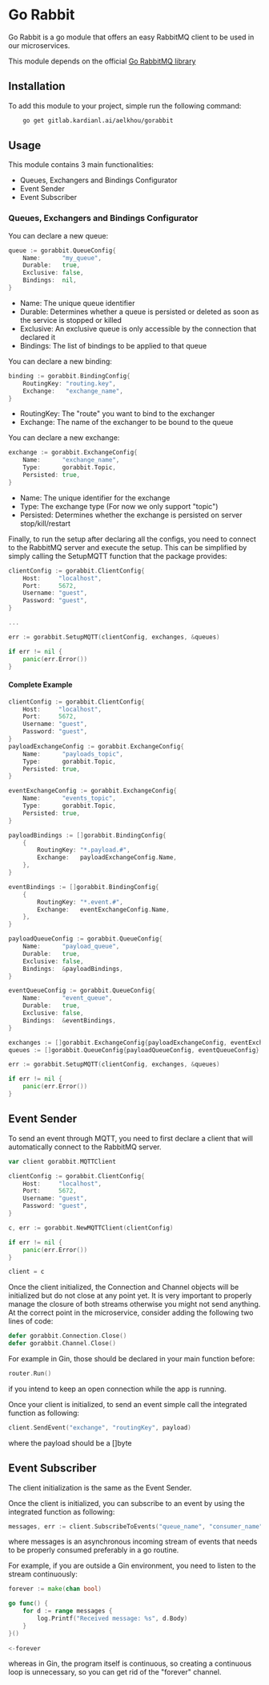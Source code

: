 # Go Rabbit

Go Rabbit is a go module that offers an easy RabbitMQ client to be used in our microservices.

This module depends on the official [Go RabbitMQ library](https://github.com/streadway/amqp)

## Installation

To add this module to your project, simple run the following command:

```bash
    go get gitlab.kardianl.ai/aelkhou/gorabbit
```

## Usage

This module contains 3 main functionalities:

* Queues, Exchangers and Bindings Configurator
* Event Sender
* Event Subscriber

### Queues, Exchangers and Bindings Configurator

You can declare a new queue:

```go
queue := gorabbit.QueueConfig{
    Name:      "my_queue",
    Durable:   true,
    Exclusive: false,
    Bindings:  nil,
}
```

* Name: The unique queue identifier
* Durable: Determines whether a queue is persisted or deleted as soon as the service is stopped or killed
* Exclusive: An exclusive queue is only accessible by the connection that declared it
* Bindings: The list of bindings to be applied to that queue

You can declare a new binding:

```go
binding := gorabbit.BindingConfig{
    RoutingKey: "routing.key",
    Exchange:   "exchange_name",
}
```

* RoutingKey: The "route" you want to bind to the exchanger
* Exchange: The name of the exchanger to be bound to the queue

You can declare a new exchange:

```go
exchange := gorabbit.ExchangeConfig{
    Name:      "exchange_name",
    Type:      gorabbit.Topic,
    Persisted: true,
}
```

* Name: The unique identifier for the exchange
* Type: The exchange type (For now we only support "topic")
* Persisted: Determines whether the exchange is persisted on server stop/kill/restart

Finally, to run the setup after declaring all the configs, you need to connect to the RabbitMQ server and execute the
setup. This can be simplified by simply calling the SetupMQTT function that the package provides:

```go
clientConfig := gorabbit.ClientConfig{
    Host:     "localhost",
    Port:     5672,
    Username: "guest",
    Password: "guest",
}

...

err := gorabbit.SetupMQTT(clientConfig, exchanges, &queues)

if err != nil {
    panic(err.Error())
}

```

#### Complete Example

```go
clientConfig := gorabbit.ClientConfig{
    Host:     "localhost",
    Port:     5672,
    Username: "guest",
    Password: "guest",
}
payloadExchangeConfig := gorabbit.ExchangeConfig{
    Name:      "payloads_topic",
    Type:      gorabbit.Topic,
    Persisted: true,
}

eventExchangeConfig := gorabbit.ExchangeConfig{
    Name:      "events_topic",
    Type:      gorabbit.Topic,
    Persisted: true,
}

payloadBindings := []gorabbit.BindingConfig{
    {
        RoutingKey: "*.payload.#",
        Exchange:   payloadExchangeConfig.Name,
    },
}

eventBindings := []gorabbit.BindingConfig{
    {
        RoutingKey: "*.event.#",
        Exchange:   eventExchangeConfig.Name,
    },
}

payloadQueueConfig := gorabbit.QueueConfig{
    Name:      "payload_queue",
    Durable:   true,
    Exclusive: false,
    Bindings:  &payloadBindings,
}

eventQueueConfig := gorabbit.QueueConfig{
    Name:      "event_queue",
    Durable:   true,
    Exclusive: false,
    Bindings:  &eventBindings,
}

exchanges := []gorabbit.ExchangeConfig{payloadExchangeConfig, eventExchangeConfig}
queues := []gorabbit.QueueConfig{payloadQueueConfig, eventQueueConfig}

err := gorabbit.SetupMQTT(clientConfig, exchanges, &queues)

if err != nil {
    panic(err.Error())
}
```

## Event Sender

To send an event through MQTT, you need to first declare a client that will automatically connect to the RabbitMQ
server.

```go
var client gorabbit.MQTTClient

clientConfig := gorabbit.ClientConfig{
    Host:     "localhost",
    Port:     5672,
    Username: "guest",
    Password: "guest",
}

c, err := gorabbit.NewMQTTClient(clientConfig)

if err != nil {
    panic(err.Error())
}

client = c
```

Once the client initialized, the Connection and Channel objects will be initialized but do not close at any point yet.
It is very important to properly manage the closure of both streams otherwise you might not send anything. At the
correct point in the microservice, consider adding the following two lines of code:

```go
defer gorabbit.Connection.Close()
defer gorabbit.Channel.Close()
```

For example in Gin, those should be declared in your main function before:
```go 
router.Run()
```
if you intend to keep an open connection while the app is running.

Once your client is initialized, to send an event simple call the integrated function as following:
```go
client.SendEvent("exchange", "routingKey", payload)
```
where the payload should be a []byte

## Event Subscriber

The client initialization is the same as the Event Sender.

Once the client is initialized, you can subscribe to an event by using the integrated function as following:
```go
messages, err := client.SubscribeToEvents("queue_name", "consumer_name")
```

where messages is an asynchronous incoming stream of events that needs to be properly consumed preferably in a go routine.

For example, if you are outside a Gin environment, you need to listen to the stream continuously:
```go
forever := make(chan bool)

go func() {
	for d := range messages {
		log.Printf("Received message: %s", d.Body)
	}
}()
	
<-forever
```

whereas in Gin, the program itself is continuous, so creating a continuous loop is unnecessary, so you can get rid of the "forever" channel.